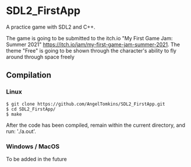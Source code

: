 # SDL2_FirstApp
A practice game with SDL2 and C++.

The game is going to be submitted to the itch.io "My First Game Jam: Summer 2021" https://itch.io/jam/my-first-game-jam-summer-2021.
The theme "Free" is going to be shown through the character's ability to fly around through space freely

## Compilation


### Linux
```
$ git clone https://github.com/AngelTomkins/SDL2_FirstApp.git
$ cd SDL2_FirstApp/
$ make
```
After the code has been compiled, remain within the current directory, and run: './a.out'.


### Windows / MacOS
To be added in the future


